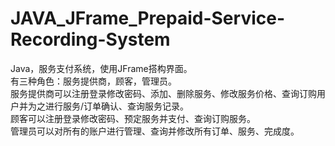 # JAVA_JFrame_Prepaid-Service-Recording-System
Java，服务支付系统，使用JFrame搭构界面。  
有三种角色：服务提供商，顾客，管理员。  
服务提供商可以注册登录修改密码、添加、删除服务、修改服务价格、查询订购用户并为之进行服务/订单确认、查询服务记录。  
顾客可以注册登录修改密码、预定服务并支付、查询订购服务。  
管理员可以对所有的账户进行管理、查询并修改所有订单、服务、完成度。
